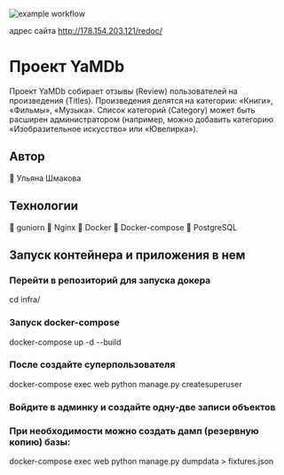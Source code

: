 ![example workflow](https://github.com/Ulyana819/yamdb_final/actions/workflows/yamdb_workflow.yml/badge.svg)

адрес сайта http://178.154.203.121/redoc/
# Проект YaMDb
Проект YaMDb собирает отзывы (Review) пользователей на произведения (Titles). Произведения делятся на категории: «Книги», «Фильмы», «Музыка». Список категорий (Category) может быть расширен администратором (например, можно добавить категорию «Изобразительное искусство» или «Ювелирка»).
## Автор   
:paperclip: Ульяна Шмакова    
## Технологии
:paperclip: guniorn
:paperclip: Nginx
:paperclip: Docker
:paperclip: Docker-compose
:paperclip: PostgreSQL

## Запуск контейнера и приложения в нем

### Перейти в репозиторий для запуска докера
cd infra/

### Запуск docker-compose
docker-compose up -d --build

### После создайте суперпользователя
docker-compose exec web python manage.py createsuperuser

### Войдите в админку и создайте одну-две записи объектов

### При необходимости можно создать дамп (резервную копию) базы:
docker-compose exec web python manage.py dumpdata > fixtures.json